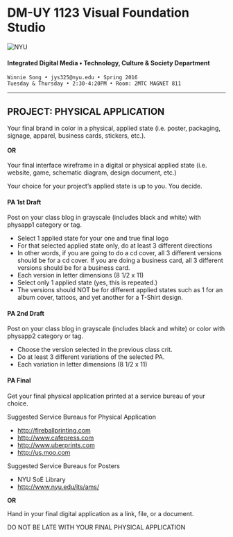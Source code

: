 # DM-UY 1123 Visual Foundation Studio

![NYU](http://ws2.polishedsolid.com/de/nyu_soe_logo.png)
#### Integrated Digital Media • Technology, Culture & Society Department 

    Winnie Song • jys325@nyu.edu • Spring 2016
    Tuesday & Thursday • 2:30-4:20PM • Room: 2MTC MAGNET 811

---


## PROJECT: PHYSICAL APPLICATION
Your final brand in color in a physical, applied state (i.e. poster, packaging, signage, apparel, business cards, stickers, etc.). <br><br>
<strong>OR</strong><br><br>
Your final interface wireframe in a digital or physical applied state (i.e. website, game, schematic diagram, design document, etc.)

Your choice for your project’s applied state is up to you. You decide. 

#### PA 1st Draft    
Post on your class blog in grayscale (includes black and white) with physapp1 category or tag. 
* Select 1 applied state for your one and true final logo
* For that selected applied state only, do at least 3 different directions 
* In other words, if you are going to do a cd cover, all 3 different versions should be for a cd cover. If you are doing a business card, all 3 different versions should be for a business card. 
* Each version in letter dimensions (8 1/2 x 11)
* Select only 1 applied state (yes, this is repeated.)
* The versions should NOT be for different applied states such as 1 for an album cover, tattoos, and yet another for a T-Shirt design.

#### PA 2nd Draft    
Post on your class blog in grayscale (includes black and white) or color with physapp2 category or tag. 
* Choose the version selected in the previous class crit.
* Do at least 3 different variations of the selected PA. 
* Each variation in letter dimensions (8 1/2 x 11)

#### PA Final    
Get your final physical application printed at a service bureau of your choice.

Suggested Service Bureaus for Physical Application
* http://fireballprinting.com
* http://www.cafepress.com 
* http://www.uberprints.com
* http://us.moo.com

Suggested Service Bureaus for Posters
* NYU SoE Library
* http://www.nyu.edu/its/ams/

<strong>OR</strong>

Hand in your final digital application as a link, file, or a document.

DO NOT BE LATE WITH YOUR FINAL PHYSICAL APPLICATION




